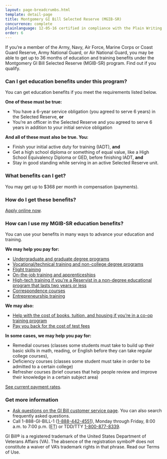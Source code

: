 ```yaml
---
layout: page-breadcrumbs.html
template: detail-page
title: Montgomery GI Bill Selected Reserve (MGIB-SR)
concurrence: complete
plainlanguage: 12-05-16 certified in compliance with the Plain Writing Act
order: 6
---
```


<div class="va-introtext">

If you’re a member of the Army, Navy, Air Force, Marine Corps or Coast Guard Reserve, Army National Guard, or Air National Guard, you may be able to get up to 36 months of education and training benefits under the Montgomery GI Bill Selected Reserve (MGIB-SR) program. Find out if you qualify.

</div>


<div class="feature" markdown="1">

### Can I get education benefits under this program?
You can get education benefits if you meet the requirements listed below.

**One of these must be true:**
- You have a 6-year service obligation (you agreed to serve 6 years) in the Selected Reserve, **or**
- You’re an officer in the Selected Reserve and you agreed to serve 6 years in addition to your initial service obligation

**And all of these must also be true. You:**
- Finish your initial active duty for training (IADT), **and**
- Get a high school diploma or something of equal value, like a High School Equivalency Diploma or GED, before finishing IADT, **and**
- Stay in good standing while serving in an active Selected Reserve unit.
</div>

### What benefits can I get?

You may get up to $368 per month in compensation (payments).

### How do I get these benefits?

[Apply online now](/education/apply-for-education-benefits/application/1990/introduction).

### How can I use my MGIB-SR education benefits?

You can use your benefits in many ways to advance your education and training.

**We may help you pay for:**

- [Undergraduate and graduate degree programs](/education/gi-bill/higher-learning/)
- [Vocational/technical training and non-college degree programs](/education/work-learn/non-college-degree-program/)
- [Flight training](/education/advanced-training-and-certifications/flight-training/)
- [On-the-job training and apprenticeships](/education/work-learn/job-and-apprenticeship/)
- [High-tech training if you're a Reservist in a non-degree educational program that lasts two years or less](/education/work-learn/non-traditional/accelerated-payments/)
- [Correspondence courses](/education/work-learn/non-traditional/correspondence-training/)
- [Entrepreneurship training](/education/advanced-training-and-certifications/entrepreneurship-training/)

**We may also:**
  
- [Help with the cost of books, tuition, and housing if you’re in a co-op training program](/education/work-learn/co-op-training/)
- [Pay you back for the cost of test fees](/education/advanced-training-and-certifications/test-fees)

**In some cases, we may help you pay for:**
- Remedial courses (classes some students must take to build up their basic skills in math, reading, or English before they can take regular college courses),
- Deficiency courses (classes some student must take in order to be admitted to a certain college)
- Refresher courses (brief courses that help people review and improve their knowledge in a certain subject area)

[See current payment rates](https://www.benefits.va.gov/gibill/resources/benefits_resources/rate_tables.asp#ch1606).

### Get more information
- [Ask questions on the GI Bill customer service page](http://gibill.custhelp.com/). You can also search frequently asked questions.
- Call 1-888-GI-BILL-1 (<a href="tel:+18884424551">1-888-442-4551</a>), Monday through Friday, 8:00 a.m. to 7:00 p.m. (<abbr title="eastern time">ET</abbr>) or TDD/TTY <a href="tel:18008778339">1-800-877-8339</a>.

GI Bill&reg; is a registered trademark of the United States Department of Veterans Affairs (VA). The absence of the registration symbol&reg; does not constitute a waiver of VA’s trademark rights in that phrase. Read our Terms of Use.
